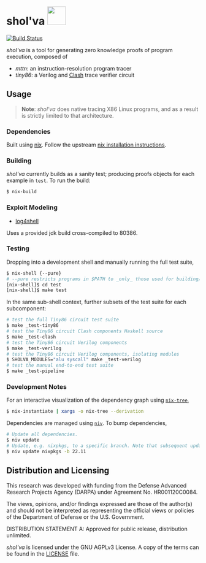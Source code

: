 # shol'va <img src="https://user-images.githubusercontent.com/3059210/147595717-ec80740c-d4eb-4dd5-972a-d57c228c042d.png" width="48">

<!-- Icon attribution: Mikla, https://commons.wikimedia.org/wiki/File:Apophis_Symbol_(Stargate).svg -->

[![Build Status](https://github.com/trailofbits/sholva/actions/workflows/ci.yml/badge.svg)](https://github.com/trailofbits/sholva/actions?query=workflow%3ACI)

_shol'va_ is a tool for generating zero knowledge proofs of program execution, composed of

- _mttn_: an instruction-resolution program tracer
- _tiny86_: a Verilog and [Clash](https://clash-lang.org/) trace verifier circuit

## Usage

> **Note**: _shol'va_ does native tracing X86 Linux programs, and as a result is strictly limited to that architecture.

### Dependencies

Built using [nix](https://nixos.wiki/wiki/Nix_package_manager).
Follow the upstream [nix installation instructions](https://nixos.org/download.html).

### Building

_shol'va_ currently builds as a sanity test; producing proofs objects for each example in `test`.
To run the build:

```bash
$ nix-build
```

### Exploit Modeling

- [log4shell](https://www.cve.org/CVERecord?id=CVE-2021-44228)

Uses a provided jdk build cross-compiled to 80386.

### Testing

Dropping into a development shell and manually running the full test suite,

```bash
$ nix-shell {--pure}
# --pure restricts programs in $PATH to _only_ those used for building/testing *shol'va*.
[nix-shell]$ cd test
[nix-shell]$ make test
```

In the same sub-shell context, further subsets of the test suite for each subcomponent:

```bash
# test the full Tiny86 circuit test suite
$ make _test-tiny86
# test the Tiny86 circuit Clash components Haskell source
$ make _test-clash
# test the Tiny86 circuit Verilog components
$ make _test-verilog
# test the Tiny86 circuit Verilog components, isolating modules
$ SHOLVA_MODULES="alu syscall" make _test-verilog
# test the manual end-to-end test suite
$ make _test-pipeline
```

### Development Notes

For an interactive visualization of the dependency graph using [`nix-tree`](https://github.com/utdemir/nix-tree),

```bash
$ nix-instantiate | xargs -o nix-tree --derivation
```

Dependencies are managed using [`niv`](https://github.com/nmattia/niv). To bump dependencies,

```bash
# Update all dependencies.
$ niv update
# Update, e.g. nixpkgs, to a specific branch. Note that subsequent updates continue to pull from this branch.
$ niv update nixpkgs -b 22.11
```

## Distribution and Licensing

This research was developed with funding from the Defense Advanced Research Projects Agency (DARPA) under Agreement No. HR001120C0084.

The views, opinions, and/or findings expressed are those of the author(s) and
should not be interpreted as representing the official views or policies of the
Department of Defense or the U.S. Government.

DISTRIBUTION STATEMENT A: Approved for public release, distribution unlimited.

_shol'va_ is licensed under the GNU AGPLv3 License. A copy of the terms can
be found in the [LICENSE](./LICENSE) file.
